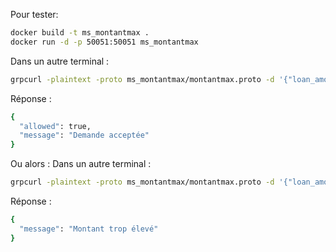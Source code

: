 Pour tester:
```sh
docker build -t ms_montantmax .
docker run -d -p 50051:50051 ms_montantmax

```

Dans un autre terminal :
```sh
grpcurl -plaintext -proto ms_montantmax/montantmax.proto -d '{"loan_amount": 30000}' localhost:50051 ms_montantmax.MontantMaxService/CheckLoan
```

Réponse : 
```sh
{
  "allowed": true,
  "message": "Demande acceptée"
}
```


Ou alors :
Dans un autre terminal :
```sh
grpcurl -plaintext -proto ms_montantmax/montantmax.proto -d '{"loan_amount": 60000}' localhost:50051 ms_montantmax.MontantMaxService/CheckLoan
```

Réponse : 
```sh
{
  "message": "Montant trop élevé"
}
```